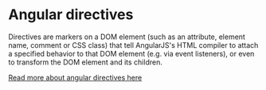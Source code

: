 # Angular directives

Directives are markers on a DOM element (such as an attribute, element name, comment or CSS class) that tell AngularJS's HTML compiler to attach a specified behavior to that DOM element (e.g. via event listeners), or even to transform the DOM element and its children.

[Read more about angular directives here](https://docs.angularjs.org/guide/directive)
